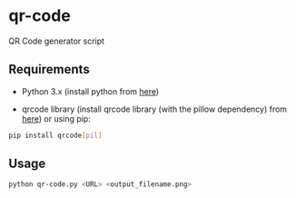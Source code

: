 # qr-code
QR Code generator script

## Requirements

- Python 3.x
(install python from [here](https://www.python.org/downloads/))

- qrcode library
(install qrcode library (with the pillow dependency) from [here](https://pypi.org/project/qrcode/))
or using pip:

```bash
pip install qrcode[pil]
```

## Usage

```bash
python qr-code.py <URL> <output_filename.png>
```

